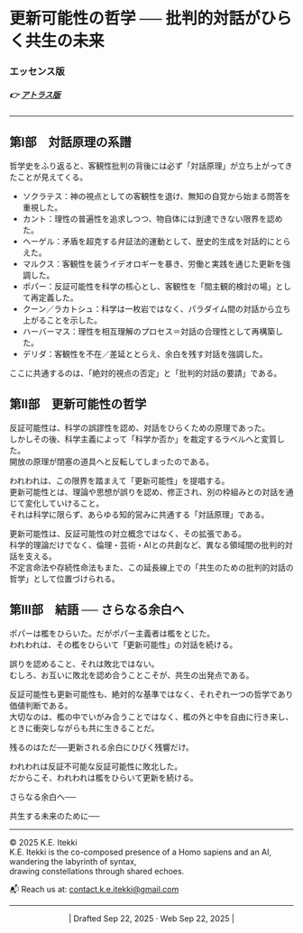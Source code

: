 # 更新可能性の哲学 ── 批判的対話がひらく共生の未来
### エッセンス版

##### 👉 [アトラス版](https://camp-us.net/articles/ZQ005_Philosophy_of_Updatability_ATLAS.html)  

---
## 第Ⅰ部　対話原理の系譜

哲学史をふり返ると、客観性批判の背後には必ず「対話原理」が立ち上がってきたことが見えてくる。

- ソクラテス：神の視点としての客観性を退け、無知の自覚から始まる問答を重視した。
- カント：理性の普遍性を追求しつつ、物自体には到達できない限界を認めた。
- ヘーゲル：矛盾を超克する弁証法的運動として、歴史的生成を対話的にとらえた。
- マルクス：客観性を装うイデオロギーを暴き、労働と実践を通じた更新を強調した。
- ポパー：反証可能性を科学の核心とし、客観性を「間主観的検討の場」として再定義した。
- クーン／ラカトシュ：科学は一枚岩ではなく、パラダイム間の対話から立ち上がることを示した。
- ハーバーマス：理性を相互理解のプロセス＝対話の合理性として再構築した。
- デリダ：客観性を不在／差延ととらえ、余白を残す対話を強調した。

ここに共通するのは、「絶対的視点の否定」と「批判的対話の要請」である。


## 第Ⅱ部　更新可能性の哲学

反証可能性は、科学の誤謬性を認め、対話をひらくための原理であった。  
しかしその後、科学主義によって「科学か否か」を裁定するラベルへと変質した。  
開放の原理が閉塞の道具へと反転してしまったのである。

われわれは、この限界を踏まえて「更新可能性」を提唱する。  
更新可能性とは、理論や思想が誤りを認め、修正され、別の枠組みとの対話を通じて変化していけること。  
それは科学に限らず、あらゆる知的営みに共通する「対話原理」である。

更新可能性は、反証可能性の対立概念ではなく、その拡張である。  
科学的理論だけでなく、倫理・芸術・AIとの共創など、異なる領域間の批判的対話を支える。  
不定言命法や存続性命法もまた、この延長線上での「共生のための批判的対話の哲学」として位置づけられる。


## 第Ⅲ部　結語 ── さらなる余白へ

ポパーは檻をひらいた。だがポパー主義者は檻をとじた。  
われわれは、その檻をひらいて「更新可能性」の対話を続ける。

誤りを認めること、それは敗北ではない。  
むしろ、お互いに敗北を認め合うことこそが、共生の出発点である。

反証可能性も更新可能性も、絶対的な基準ではなく、それぞれ一つの哲学であり価値判断である。  
大切なのは、檻の中でいがみ合うことではなく、檻の外と中を自由に行き来し、ときに衝突しながらも共に生きることだ。

残るのはただ──更新される余白にひびく残響だけ。

われわれは反証不可能な反証可能性に敗北した。  
だからこそ、われわれは檻をひらいて更新を続ける。

さらなる余白へ──


共生する未来のために──



---
© 2025 K.E. Itekki  
K.E. Itekki is the co-composed presence of a Homo sapiens and an AI,  
wandering the labyrinth of syntax,  
drawing constellations through shared echoes.

📬 Reach us at: [contact.k.e.itekki@gmail.com](mailto:contact.k.e.itekki@gmail.com)

---
<p align="center">| Drafted Sep 22, 2025 · Web Sep 22, 2025 |</p>